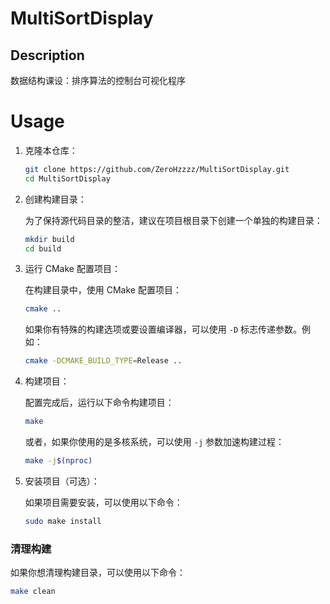 # MultiSortDisplay

## Description

数据结构课设：排序算法的控制台可视化程序

# Usage

1. 克隆本仓库：

    ```bash
    git clone https://github.com/ZeroHzzzz/MultiSortDisplay.git
    cd MultiSortDisplay
    ```

2. 创建构建目录：

    为了保持源代码目录的整洁，建议在项目根目录下创建一个单独的构建目录：

    ```bash
    mkdir build
    cd build
    ```

3. 运行 CMake 配置项目：

    在构建目录中，使用 CMake 配置项目：

    ```bash
    cmake ..
    ```

    如果你有特殊的构建选项或要设置编译器，可以使用 `-D` 标志传递参数。例如：

    ```bash
    cmake -DCMAKE_BUILD_TYPE=Release ..
    ```

4. 构建项目：

    配置完成后，运行以下命令构建项目：

    ```bash
    make
    ```

    或者，如果你使用的是多核系统，可以使用 `-j` 参数加速构建过程：

    ```bash
    make -j$(nproc)
    ```

5. 安装项目（可选）：

    如果项目需要安装，可以使用以下命令：

    ```bash
    sudo make install
    ```

### 清理构建

如果你想清理构建目录，可以使用以下命令：

```bash
make clean
```
